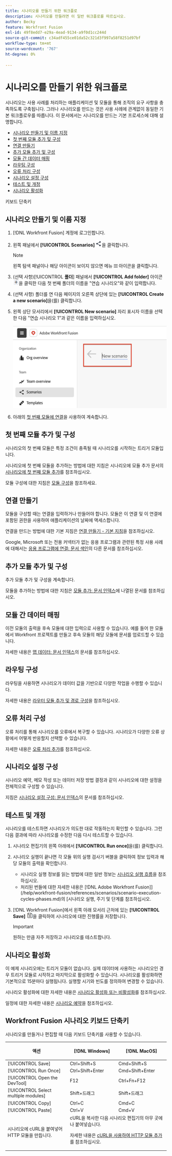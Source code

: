 ```yaml
---
title: 시나리오를 만들기 위한 워크플로
description: 시나리오를 만들려면 이 일반 워크플로를 따르십시오.
author: Becky
feature: Workfront Fusion
exl-id: 49f8edd7-e29a-4ead-9134-a9f0d1cc244d
source-git-commit: c34adf455ce01da52c321d3f997a58f8251d97bf
workflow-type: tm+mt
source-wordcount: '767'
ht-degree: 0%

---
```


# 시나리오를 만들기 위한 워크플로

시나리오는 사용 사례를 처리하는 애플리케이션 및 모듈을 통해 조직의 요구 사항을 충족하도록 구축됩니다. 그러나 시나리오를 만드는 것은 사용 사례에 관계없이 동일한 기본 워크플로우를 따릅니다. 이 문서에서는 시나리오를 만드는 기본 프로세스에 대해 설명합니다.


* [시나리오 만들기 및 이름 지정](#create-and-name-the-scenario)
* [첫 번째 모듈 추가 및 구성](#configure-the-first-module)
* [연결 만들기](#create-connections)
* [추가 모듈 추가 및 구성](#add-and-configure-additional-modules)
* [모듈 간 데이터 매핑](#map-data-between-modules)
* [라우팅 구성](#configure-routing)
* [오류 처리 구성](#configure-error-handling)
* [시나리오 설정 구성](#onfigure-scenario-settings)
* [테스트 및 개정](#test-and-revise)
* [시나리오 활성화](#activate-the-scenario)

키보드 단축키



## 시나리오 만들기 및 이름 지정

1. [!DNL Workfront Fusion] 계정에 로그인합니다.
1. 왼쪽 패널에서 **[!UICONTROL Scenarios]** ![시나리오 아이콘](assets/scenarios-icon.png)을 클릭합니다.

   >[!NOTE]
   >
   >왼쪽 탐색 패널이나 해당 아이콘이 보이지 않으면 메뉴 ![메뉴](assets/main-menu-icon-left-nav.png) 아이콘을 클릭합니다.

1. (선택 사항)[!UICONTROL **폴더**] 패널에서 **[!UICONTROL Add folder]** 아이콘 ![폴더 추가 아이콘](assets/add-folder-icon.png)을 클릭한 다음 첫 번째 폴더의 이름을 &quot;연습 시나리오&quot;와 같이 입력합니다.

1. (선택 사항) 폴더를 연 다음 페이지의 오른쪽 상단에 있는 **[!UICONTROL Create a new scenario]**&#x200B;을(를) 클릭합니다.

1. 왼쪽 상단 모서리에서 **[!UICONTROL New scenario]** 자리 표시자 이름을 선택한 다음 &quot;연습 시나리오 1&quot;과 같은 이름을 입력하십시오.

   ![시나리오 이름 지정](assets/name-the-scenario.png)

1. 아래의 [첫 번째 모듈에 연결](#2-connect-the-first-module)을 사용하여 계속합니다.

## 첫 번째 모듈 추가 및 구성

시나리오의 첫 번째 모듈은 특정 조건이 충족될 때 시나리오를 시작하는 트리거 모듈입니다.

시나리오에 첫 번째 모듈을 추가하는 방법에 대한 지침은 시나리오에 모듈 추가 문서의 [시나리오에 첫 번째 모듈 추가](/help/workfront-fusion/create-scenarios/add-modules/add-a-module-basic.md#add-the-first-module-to-a-scenario)를 참조하십시오.

모듈 구성에 대한 지침은 [모듈 구성](/help/workfront-fusion/create-scenarios/add-modules/configure-a-modules-settings.md)을 참조하세요.

## 연결 만들기

모듈을 구성할 때는 연결을 입력하거나 만들어야 합니다. 모듈은 이 연결 및 이 연결에 포함된 권한을 사용하여 애플리케이션의 날짜에 액세스합니다.

연결을 만드는 방법에 대한 기본 지침은 [연결 만들기 - 기본 지침](/help/workfront-fusion/create-scenarios/connect-to-apps/connect-to-fusion-general.md)을 참조하십시오.

Google, Microsoft 또는 전용 커넥터가 없는 응용 프로그램과 관련된 특정 사용 사례에 대해서는 [응용 프로그램에 연결: 문서 색인](/help/workfront-fusion/create-scenarios/connect-to-apps/connect-to-apps-toc.md)의 다른 문서를 참조하십시오.

## 추가 모듈 추가 및 구성

추가 모듈 추가 및 구성을 계속합니다.

모듈을 추가하는 방법에 대한 지침은 [모듈 추가: 문서 인덱스](/help/workfront-fusion/create-scenarios/add-modules/add-modules-toc.md)에 나열된 문서를 참조하십시오.

## 모듈 간 데이터 매핑

이전 모듈의 출력을 후속 모듈에 대한 입력으로 사용할 수 있습니다. 예를 들어 한 모듈에서 Workfront 프로젝트를 만들고 후속 모듈의 해당 모듈에 문서를 업로드할 수 있습니다.

자세한 내용은 [맵 데이터: 문서 인덱스](/help/workfront-fusion/create-scenarios/map-data/map-data-toc.md)의 문서를 참조하십시오.

## 라우팅 구성

라우팅을 사용하면 시나리오가 데이터 값을 기반으로 다양한 작업을 수행할 수 있습니다.

자세한 내용은 [라우터 모듈 추가 및 경로 구성](/help/workfront-fusion/create-scenarios/add-modules/router-module.md)을 참조하십시오.

## 오류 처리 구성

오류 처리를 통해 시나리오를 오류에서 복구할 수 있습니다. 시나리오가 다양한 오류 상황에서 어떻게 반응할지 선택할 수 있습니다.

자세한 내용은 [오류 처리 추가](/help/workfront-fusion/create-scenarios/config-error-handling/error-handling.md)를 참조하십시오.

## 시나리오 설정 구성

시나리오 예약, 메모 작성 또는 데이터 저장 방법 결정과 같이 시나리오에 대한 설정을 전체적으로 구성할 수 있습니다.

지침은 [시나리오 설정 구성: 문서 인덱스](/help/workfront-fusion/create-scenarios/config-scenarios-settings/config-scenario-settings-toc.md)의 문서를 참조하십시오.

## 테스트 및 개정

시나리오를 테스트하면 시나리오가 의도한 대로 작동하는지 확인할 수 있습니다. 그런 다음 결과에 따라 시나리오를 수정한 다음 다시 테스트할 수 있습니다.

1. 시나리오 편집기의 왼쪽 아래에서 **[!UICONTROL Run once]**&#x200B;을(를) 클릭합니다.
1. 시나리오 실행이 끝나면 각 모듈 위의 실행 검사기 버블을 클릭하여 정보 입력과 해당 모듈의 출력을 확인합니다.

   * 시나리오 실행 정보를 읽는 방법에 대한 일반 정보는 [시나리오 실행 흐름](/help/workfront-fusion/references/scenarios/scenario-execution-flow.md)을 참조하십시오.
   * 처리된 번들에 대한 자세한 내용은  [!DNL Adobe Workfront Fusion]](/help/workfront-fusion/references/scenarios/scenario-execution-cycles-phases.md)의 [시나리오 실행, 주기 및 단계를 참조하십시오.

1. [!DNL Workfront Fusion]에서 왼쪽 아래 모서리 근처에 있는 **[!UICONTROL Save]** ![저장 아이콘](assets/save-icon.png)을 클릭하여 시나리오에 대한 진행률을 저장합니다.

   >[!IMPORTANT]
   >
   >원하는 만큼 자주 저장하고 시나리오를 테스트합니다.

## 시나리오 활성화

이 예제 시나리오에는 트리거 모듈이 없습니다. 실제 데이터에 사용하는 시나리오인 경우 트리거 모듈로 시작하고 마지막으로 활성화할 수 있습니다. 시나리오를 활성화하면 기본적으로 15분마다 실행됩니다. 실행할 시기와 빈도를 정의하여 변경할 수 있습니다.

시나리오 활성화에 대한 자세한 내용은 [시나리오 활성화 또는 비활성화](/help/workfront-fusion/manage-scenarios/activate-deactivate-scenarios.md)를 참조하십시오.

일정에 대한 자세한 내용은 [시나리오 예약](/help/workfront-fusion/create-scenarios/config-scenarios-settings/schedule-a-scenario.md)을 참조하십시오.

## Workfront Fusion 시나리오 키보드 단축키

시나리오를 만들거나 편집할 때 다음 키보드 단축키를 사용할 수 있습니다.

<table style="table-layout:auto"> 
 <col data-mc-conditions=""> 
 <col data-mc-conditions=""> 
 <col data-mc-conditions=""> 
 <thead> 
  <tr> 
   <th> <p>액션</p> </th> 
   <th>[!DNL Windows]</th> 
   <th> <p>[!DNL MacOS]</p> </th> 
  </tr> 
 </thead> 
 <tbody> 
  <tr> 
   <td role="rowheader">[!UICONTROL Save] </td> 
   <td>Ctrl+Shift+S</td> 
   <td>Cmd+Shift+S</span> </td> 
  </tr> 
  <tr> 
   <td role="rowheader">[!UICONTROL Run Once]</td> 
   <td>Ctrl+Shift+Enter</td> 
   <td>Cmd+Shift+Enter</span> </td> 
  </tr> 
  <tr> 
   <td role="rowheader">[!UICONTROL Open the DevTool]</td> 
   <td>F12</td> 
   <td>Ctrl+Fn+F12</span> </td> 
  </tr> 
  <tr> 
   <td role="rowheader">[!UICONTROL Select multiple modules]</td> 
   <td>Shift+드래그</td> 
   <td>Shift+드래그</span> </td> 
  </tr> 
  <tr> 
   <td role="rowheader">[!UICONTROL Copy]</td> 
   <td>Ctrl+C</td> 
   <td>Cmd+C</span> </td> 
  </tr> 
  <tr> 
   <td role="rowheader">[!UICONTROL Paste]</td> 
   <td>Ctrl+V</td> 
   <td>Cmd+V</span> </td> 
  </tr> 
  <tr> 
   <td role="rowheader">시나리오에 cURL을 붙여넣어 HTTP 모듈을 만듭니다.</td> 
   <td colspan="2">cURL을 복사한 다음 시나리오 편집기의 아무 곳에나 붙여넣습니다.<p>자세한 내용은 <a href="/help/workfront-fusion/create-scenarios/add-modules/use-curl-create-http.md">cURL을 사용하여 HTTP 모듈 추가</a>를 참조하십시오.</td> 
  </tr> 
 </tbody> 
</table>





